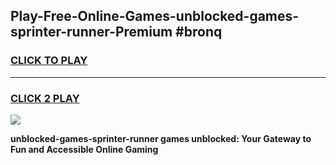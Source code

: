 
## Play-Free-Online-Games-unblocked-games-sprinter-runner-Premium #bronq
<h3>
<a href="https://premium.freeplayer.one?title=unblocked-games-sprinter-runner&ref=8M">CLICK TO PLAY</a></h3>
<hr>

<h3>
<a href="https://premium.freeplayer.one?title=unblocked-games-sprinter-runner&ref=8M">CLICK 2 PLAY</a>
  
</h3>

<a href="https://premium.freeplayer.one?title=unblocked-games-sprinter-runner&ref=8M"><img src="https://clearcache.store/games.png"></a>


**unblocked-games-sprinter-runner games unblocked: Your Gateway to Fun and Accessible Online Gaming**
